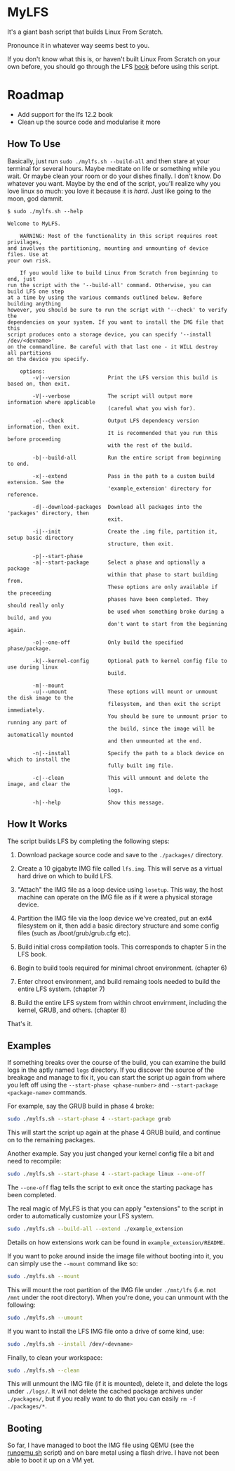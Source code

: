 # MyLFS
It's a giant bash script that builds Linux From Scratch.

Pronounce it in whatever way seems best to you.

If you don't know what this is, or haven't built Linux From Scratch on your own before, you should go through the LFS [book](https://linuxfromscratch.org) before using this script.

# Roadmap
* Add support for the lfs 12.2 book
* Clean up the source code and modularise it more

## How To Use
Basically, just run `sudo ./mylfs.sh --build-all` and then stare at your terminal for several hours. Maybe meditate on life or something while you wait. Or maybe clean your room or do your dishes finally. I don't know. Do whatever you want. Maybe by the end of the script, you'll realize why you love linux so much: you love it because it is *hard*. Just like going to the moon, god dammit.

```
$ sudo ./mylfs.sh --help

Welcome to MyLFS.

    WARNING: Most of the functionality in this script requires root privilages,
and involves the partitioning, mounting and unmounting of device files. Use at
your own risk.

    If you would like to build Linux From Scratch from beginning to end, just
run the script with the '--build-all' command. Otherwise, you can build LFS one step
at a time by using the various commands outlined below. Before building anything
however, you should be sure to run the script with '--check' to verify the
dependencies on your system. If you want to install the IMG file that this
script produces onto a storage device, you can specify '--install /dev/<devname>'
on the commandline. Be careful with that last one - it WILL destroy all partitions
on the device you specify.

    options:
        -v|--version            Print the LFS version this build is based on, then exit.

        -V|--verbose            The script will output more information where applicable
                                (careful what you wish for).

        -e|--check              Output LFS dependency version information, then exit.
                                It is recommended that you run this before proceeding
                                with the rest of the build.

        -b|--build-all          Run the entire script from beginning to end.

        -x|--extend             Pass in the path to a custom build extension. See the
                                'example_extension' directory for reference.

        -d|--download-packages  Download all packages into the 'packages' directory, then
                                exit.

        -i|--init               Create the .img file, partition it, setup basic directory
                                structure, then exit.

        -p|--start-phase
        -a|--start-package      Select a phase and optionally a package
                                within that phase to start building from.
                                These options are only available if the preceeding
                                phases have been completed. They should really only
                                be used when something broke during a build, and you
                                don't want to start from the beginning again.

        -o|--one-off            Only build the specified phase/package.

        -k|--kernel-config      Optional path to kernel config file to use during linux
                                build.

        -m|--mount
        -u|--umount             These options will mount or unmount the disk image to the
                                filesystem, and then exit the script immediately.
                                You should be sure to unmount prior to running any part of
                                the build, since the image will be automatically mounted
                                and then unmounted at the end.

        -n|--install            Specify the path to a block device on which to install the
                                fully built img file.

        -c|--clean              This will unmount and delete the image, and clear the
                                logs.

        -h|--help               Show this message.
```

## How It Works

The script builds LFS by completing the following steps:


1. Download package source code and save to the `./packages/` directory.


2. Create a 10 gigabyte IMG file called `lfs.img`. This will serve as a virtual hard drive on which to build LFS.


3. "Attach" the IMG file as a loop device using `losetup`. This way, the host machine can operate on the IMG file as if it were a physical storage device.


4. Partition the IMG file via the loop device we've created, put an ext4 filesystem on it, then add a basic directory structure and some config files (such as /boot/grub/grub.cfg etc).


5. Build initial cross compilation tools. This corresponds to chapter 5 in the LFS book.


6. Begin to build tools required for minimal chroot environment. (chapter 6)


7. Enter chroot environment, and build remaing tools needed to build the entire LFS system. (chapter 7)


8. Build the entire LFS system from within chroot envirnment, including the kernel, GRUB, and others. (chapter 8)


That's it.


## Examples
If something breaks over the course of the build, you can examine the build logs in the aptly named `logs` directory. If you discover the source of the breakage and manage to fix it, you can start the script up again from where you left off using the `--start-phase <phase-number>` and `--start-package <package-name>` commands.


For example, say the GRUB build in phase 4 broke:
```sh
sudo ./mylfs.sh --start-phase 4 --start-package grub
```
This will start the script up again at the phase 4 GRUB build, and continue on to the remaining packages.


Another example. Say you just changed your kernel config file a bit and need to recompile:
```sh
sudo ./mylfs.sh --start-phase 4 --start-package linux --one-off
```
The `--one-off` flag tells the script to exit once the starting package has been completed.


The real magic of MyLFS is that you can apply "extensions" to the script in order to automatically customize your LFS system.
```sh
sudo ./mylfs.sh --build-all --extend ./example_extension
```
Details on how extensions work can be found in `example_extension/README`.


If you want to poke around inside the image file without booting into it, you can simply use the `--mount` command like so:
```sh
sudo ./mylfs.sh --mount
```
This will mount the root partition of the IMG file under `./mnt/lfs` (i.e. not `/mnt` under the root directory). When you're done, you can unmount with the following:
```sh
sudo ./mylfs.sh --umount
```  

If you want to install the LFS IMG file onto a drive of some kind, use:
```sh
sudo ./mylfs.sh --install /dev/<devname>
```


Finally, to clean your workspace:
```sh
sudo ./mylfs.sh --clean
```
This will unmount the IMG file (if it is mounted), delete it, and delete the logs under `./logs/`. It will not delete the cached package archives under `./packages/`, but if you really want to do that you can easily `rm -f ./packages/*`.  


## Booting
So far, I have managed to boot the IMG file using QEMU (see the [runqemu.sh](runqemu.sh) script) and on bare metal using a flash drive. I have not been able to boot it up on a VM yet.
